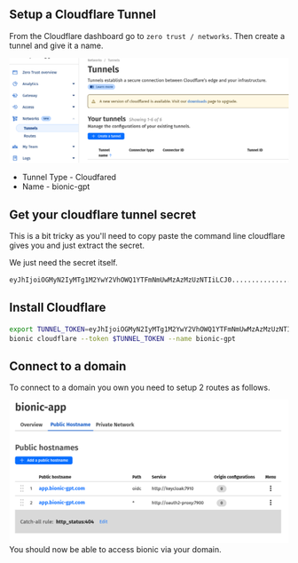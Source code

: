 ## Setup a Cloudflare Tunnel

From the Cloudflare dashboard go to `zero trust / networks`. Then create a tunnel and give it a name.

![Alt text](cloudflare-tunnel.png "Cloudflare Tunnel")

- Tunnel Type - Cloudfared
- Name - bionic-gpt

## Get your cloudflare tunnel secret

This is a bit tricky as you'll need to copy paste the command line cloudflare gives you and just extract the secret.

We just need the secret itself.

```sh
eyJhIjoiOGMyN2IyMTg1M2YwY2VhOWQ1YTFmNmUwMzAzMzUzNTIiLCJ0....................
```

## Install Cloudflare

```sh
export TUNNEL_TOKEN=eyJhIjoiOGMyN2IyMTg1M2YwY2VhOWQ1YTFmNmUwMzAzMzUzNTIiLCJ0....................
bionic cloudflare --token $TUNNEL_TOKEN --name bionic-gpt
```

## Connect to a domain

To connect to a domain you own you need to setup 2 routes as follows.

![Alt text](cloudflare-routes.png "Cloudflare Routes")
You should now be able to access bionic via your domain.